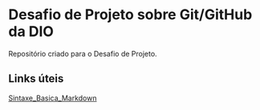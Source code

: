 # Desafio de Projeto sobre Git/GitHub da DIO
Repositório criado para o Desafio de Projeto.

## Links úteis
[Sintaxe_Basica_Markdown](https://www.markdownguide.org/basic-syntax/)
